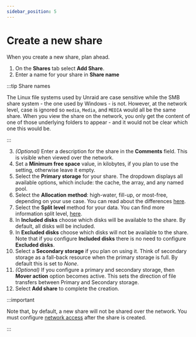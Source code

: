 ```yaml
---
sidebar_position: 5
---
```


# Create a new share

When you create a new share, plan ahead.

1. On the **Shares** tab select **Add Share**.
2. Enter a name for your share in **Share name**

:::tip Share names

The Linux file systems used by Unraid are case sensitive while the SMB share system - the one used by Windows - is not. However, at the network level, case is ignored so `media`, `Media`, and `MEDIA` would all be the same share. When you view the share on the network, you only get the content of one of those underlying folders to appear - and it would not be clear which one this would be.

:::

3. *(Optional)* Enter a description for the share in the **Comments** field. This is visible when viewed over the network.
4. Set a **Minimum free space** value, in kilobytes, if you plan to use the setting, otherwise leave it empty.
5. Select the **Primary storage** for your share. The dropdown displays all available options, which include: the cache, the array, and any named pool. 
6. Select the **Allocation method**: high-water, fill-up, or most-free, depending on your use case. You can read about the differences [here](./user-shares.md#allocation-method).
7. Select the **Split level** method for your data. You can find more information split level, [here](./user-shares.md#split-level).
8. In **Included disks** choose which disks will be available to the share. By default, all disks will be included.
9. In **Excluded disks** choose which disks will not be available to the share. Note that if you configure **Included disks** there is no need to configure **Excluded disks**.
10. Select a **Secondary storage** if you plan on using it. Think of secondary storage as a fall-back resource when the primary storage is full. By default this is set to *None*.
11. *(Optional)* If you configure a primary and secondary storage, then **Mover action** option becomes active. This sets the direction of file transfers between Primary and Secondary storage.
12. Select **Add share** to complete the creation.

:::important

Note that, by default, a new share will not be shared over the network. You must configure [network access](./network-access.md) after the share is created.

:::